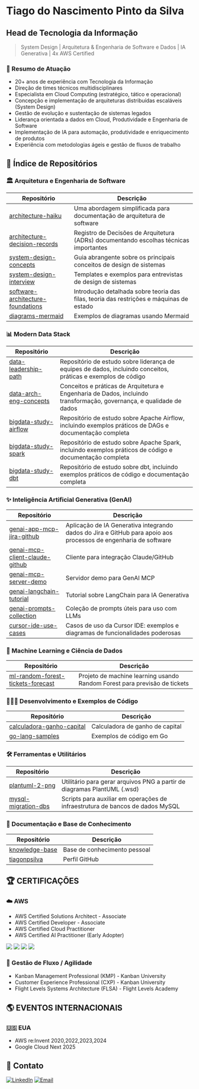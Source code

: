 # Tiago do Nascimento Pinto da Silva


##  Head de Tecnologia da Informação

> System Design | Arquitetura & Engenharia de Software e Dados | IA Generativa | 4x AWS Certified

### 📝 Resumo de Atuação
- 20+ anos de experiência com Tecnologia da Informação
- Direção de times técnicos multidisciplinares
- Especialista em Cloud Computing (estratégico, tático e operacional)
- Concepção e implementação de arquiteturas distribuídas escaláveis (System
Design)
- Gestão de evolução e sustentação de sistemas legados
- Liderança orientada a dados em Cloud, Produtividade e Engenharia de Software
- Implementação de IA para automação, produtividade e enriquecimento de
produtos
- Experiência com metodologias ágeis e gestão de fluxos de trabalho


## 🔖 Índice de Repositórios

### 🏛️ Arquitetura e Engenharia de Software

| Repositório | Descrição |
|-------------|-----------|
| [architecture-haiku](https://github.com/tiagonpsilva/architecture-haiku) | Uma abordagem simplificada para documentação de arquitetura de software |
| [architecture-decision-records](https://github.com/tiagonpsilva/architecture-decision-records) | Registro de Decisões de Arquitetura (ADRs) documentando escolhas técnicas importantes |
| [system-design-concepts](https://github.com/tiagonpsilva/system-design-concepts) | Guia abrangente sobre os principais conceitos de design de sistemas |
| [system-design-interview](https://github.com/tiagonpsilva/system-design-interview) | Templates e exemplos para entrevistas de design de sistemas |
| [software-architecture-foundations](https://github.com/tiagonpsilva/software-architecture-foundations) | Introdução detalhada sobre teoria das filas, teoria das restrições e máquinas de estado |
| [diagrams-mermaid](https://github.com/tiagonpsilva/diagrams-mermaid) | Exemplos de diagramas usando Mermaid |

### 📊 Modern Data Stack

| Repositório | Descrição |
|-------------|-----------|
| [data-leadership-path](https://github.com/tiagonpsilva/data-leadership-path) | Repositório de estudo sobre liderança de equipes de dados, incluindo conceitos, práticas e exemplos de código |
| [data-arch-eng-concepts](https://github.com/tiagonpsilva/data-arch-eng-concepts) | Conceitos e práticas de Arquitetura e Engenharia de Dados, incluindo transformação, governança, e qualidade de dados |
| [bigdata-study-airflow](https://github.com/tiagonpsilva/bigdata-study-airflow) | Repositório de estudo sobre Apache Airflow, incluindo exemplos práticos de DAGs e documentação completa |
| [bigdata-study-spark](https://github.com/tiagonpsilva/bigdata-study-spark) | Repositório de estudo sobre Apache Spark, incluindo exemplos práticos de código e documentação completa |
| [bigdata-study-dbt](https://github.com/tiagonpsilva/bigdata-study-dbt) | Repositório de estudo sobre dbt, incluindo exemplos práticos de código e documentação completa |

### ✨ Inteligência Artificial Generativa (GenAI)

| Repositório | Descrição |
|-------------|-----------|
| [genai-app-mcp-jira-github](https://github.com/tiagonpsilva/genai-app-mcp-jira-github) | Aplicação de IA Generativa integrando dados do Jira e GitHub para apoio aos processos de engenharia de software |
| [genai-mcp-client-claude-github](https://github.com/tiagonpsilva/genai-mcp-client-claude-github) | Cliente para integração Claude/GitHub |
| [genai-mcp-server-demo](https://github.com/tiagonpsilva/genai-mcp-server-demo) | Servidor demo para GenAI MCP |
| [genai-langchain-tutorial](https://github.com/tiagonpsilva/genai-langchain-tutorial) | Tutorial sobre LangChain para IA Generativa |
| [genai-prompts-collection](https://github.com/tiagonpsilva/genai-prompts-collection) | Coleção de prompts úteis para uso com LLMs |
| [cursor-ide-use-cases](https://github.com/tiagonpsilva/cursor-ide-use-cases) | Casos de uso da Cursor IDE: exemplos e diagramas de funcionalidades poderosas |

### 🧠 Machine Learning e Ciência de Dados

| Repositório | Descrição |
|-------------|-----------|
| [ml-random-forest-tickets-forecast](https://github.com/tiagonpsilva/ml-random-forest-tickets-forecast) | Projeto de machine learning usando Random Forest para previsão de tickets |

### 👨🏿‍💻 Desenvolvimento e Exemplos de Código

| Repositório | Descrição |
|-------------|-----------|
| [calculadora-ganho-capital](https://github.com/tiagonpsilva/calculadora-ganho-capital) | Calculadora de ganho de capital |
| [go-lang-samples](https://github.com/tiagonpsilva/go-lang-samples) | Exemplos de código em Go |

### 🛠️ Ferramentas e Utilitários

| Repositório | Descrição |
|-------------|-----------|
| [plantuml-2-png](https://github.com/tiagonpsilva/plantuml-2-png) | Utilitário para gerar arquivos PNG a partir de diagramas PlantUML (.wsd) |
| [mysql-migration-dbs](https://github.com/tiagonpsilva/mysql-migration-dbs) | Scripts para auxiliar em operações de infraestrutura de bancos de dados MySQL |

### 📝 Documentação e Base de Conhecimento

| Repositório | Descrição |
|-------------|-----------|
| [knowledge-base](https://github.com/tiagonpsilva/knowledge-base) | Base de conhecimento pessoal |
| [tiagonpsilva](https://github.com/tiagonpsilva/tiagonpsilva) | Perfil GitHub |


## 🏆 CERTIFICAÇÕES

### ☁️ AWS
- AWS Certified Solutions Architect - Associate
- AWS Certified Developer - Associate
- AWS Certified Cloud Practitioner
- AWS Certified AI Practitioner (Early Adopter)

![]('./files/aws-certified-ai-practitioner-early-adopter.png') ![]('./files/aws-certified-solutions-architect-associate.png') ![]('./files/aws-certified-developer-associate.png') ![]('./files/aws-certified-cloud-practitioner.png')


### 🔁 Gestão de Fluxo / Agilidade
- Kanban Management Professional (KMP) - Kanban University
- Customer Experience Professional (CXP) - Kanban University
- Flight Levels Systems Architecture (FLSA) - Flight Levels Academy


## 🌎 EVENTOS INTERNACIONAIS


### 🇺🇸 EUA
- AWS re:Invent 2020,2022,2023,2024
- Google Cloud Next 2025


## 📼 Contato
[![LinkedIn](https://img.shields.io/badge/LinkedIn-0077B5?style=for-the-badge&logo=linkedin&logoColor=white)](https://www.linkedin.com/in/tiagonpsilva/)
[![Email](https://img.shields.io/badge/Email-D14836?style=for-the-badge&logo=gmail&logoColor=white)](mailto:tiagonpsilva@gmail.com)

